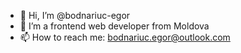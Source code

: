 - 👋 Hi, I’m @bodnariuc-egor
- 👀 I’m a frontend web developer from Moldova
- 📫 How to reach me: bodnariuc.egor@outlook.com

<!---
bodnariuc-egor/bodnariuc-egor is a ✨ special ✨ repository because its `README.md` (this file) appears on your GitHub profile.
You can click the Preview link to take a look at your changes.
--->
